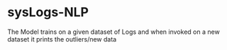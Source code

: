 # sysLogs-NLP
The Model trains on a given dataset of Logs and when invoked on a new dataset it prints the outliers/new data 

